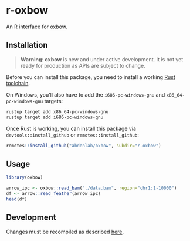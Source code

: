 # r-oxbow

An R interface for [oxbow](https://github.com/abdenlab/oxbow).

## Installation

> **Warning**: **oxbow** is new and under active development. It is not yet
> ready for production as APIs are subject to change.

Before you can install this package, you need to install a working [Rust toolchain](https://rustup.rs/).

On Windows, you'll also have to add the `i686-pc-windows-gnu` and `x86_64-pc-windows-gnu` targets:

```sh
rustup target add x86_64-pc-windows-gnu
rustup target add i686-pc-windows-gnu
```

Once Rust is working, you can install this package via `devtools::install_github` or `remotes::install_github`:

```R
remotes::install_github("abdenlab/oxbow", subdir="r-oxbow")
```

## Usage

```R
library(oxbow)

arrow_ipc <- oxbow::read_bam("./data.bam", region="chr1:1-10000")
df <- arrow::read_feather(arrow_ipc)
head(df)
```

## Development

Changes must be recompiled as described [here](https://extendr.github.io/rextendr/articles/package.html#compile-and-use-the-package).
